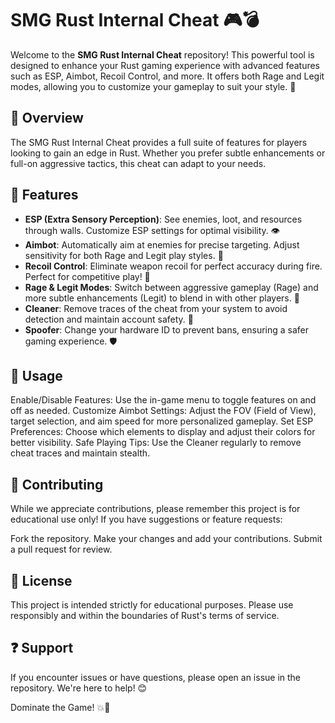 # SMG Rust Internal Cheat 🎮💣

Welcome to the **SMG Rust Internal Cheat** repository! This powerful tool is designed to enhance your Rust gaming experience with advanced features such as ESP, Aimbot, Recoil Control, and more. It offers both Rage and Legit modes, allowing you to customize your gameplay to suit your style. 🚀

## 📌 Overview

The SMG Rust Internal Cheat provides a full suite of features for players looking to gain an edge in Rust. Whether you prefer subtle enhancements or full-on aggressive tactics, this cheat can adapt to your needs.

## 🌟 Features

- **ESP (Extra Sensory Perception)**: See enemies, loot, and resources through walls. Customize ESP settings for optimal visibility. 👁️  
- **Aimbot**: Automatically aim at enemies for precise targeting. Adjust sensitivity for both Rage and Legit play styles. 🎯  
- **Recoil Control**: Eliminate weapon recoil for perfect accuracy during fire. Perfect for competitive play! 🔫  
- **Rage & Legit Modes**: Switch between aggressive gameplay (Rage) and more subtle enhancements (Legit) to blend in with other players. 🤖  
- **Cleaner**: Remove traces of the cheat from your system to avoid detection and maintain account safety. 🧹  
- **Spoofer**: Change your hardware ID to prevent bans, ensuring a safer gaming experience. 🛡️  

## 📖 Usage
Enable/Disable Features: Use the in-game menu to toggle features on and off as needed.
Customize Aimbot Settings: Adjust the FOV (Field of View), target selection, and aim speed for more personalized gameplay.
Set ESP Preferences: Choose which elements to display and adjust their colors for better visibility.
Safe Playing Tips: Use the Cleaner regularly to remove cheat traces and maintain stealth.

## 🤝 Contributing
While we appreciate contributions, please remember this project is for educational use only! If you have suggestions or feature requests:

Fork the repository.
Make your changes and add your contributions.
Submit a pull request for review.

## 📜 License
This project is intended strictly for educational purposes. Please use responsibly and within the boundaries of Rust's terms of service.

## ❓ Support
If you encounter issues or have questions, please open an issue in the repository. We're here to help! 😊

Dominate the Game! 💥👑